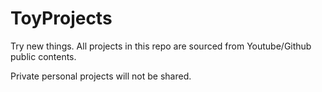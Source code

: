 # ToyProjects
Try new things. All projects in this repo are sourced from Youtube/Github public contents. 

Private personal projects will not be shared.
